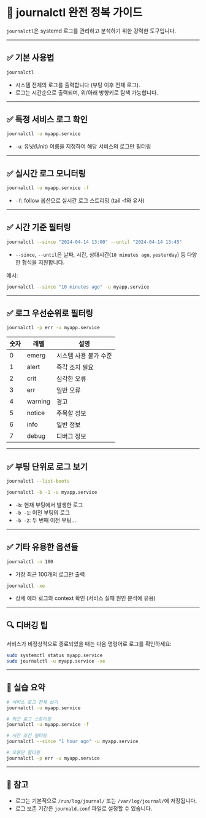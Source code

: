 # 📘 journalctl 완전 정복 가이드

`journalctl`은 systemd 로그를 관리하고 분석하기 위한 강력한 도구입니다.

---

## ✅ 기본 사용법

```bash
journalctl
```

- 시스템 전체의 로그를 출력합니다 (부팅 이후 전체 로그).
- 로그는 시간순으로 출력되며, 위/아래 방향키로 탐색 가능합니다.

---

## ✅ 특정 서비스 로그 확인

```bash
journalctl -u myapp.service
```

- `-u`: 유닛(Unit) 이름을 지정하여 해당 서비스의 로그만 필터링

---

## ✅ 실시간 로그 모니터링

```bash
journalctl -u myapp.service -f
```

- `-f`: follow 옵션으로 실시간 로그 스트리밍 (tail -f와 유사)

---

## ✅ 시간 기준 필터링

```bash
journalctl --since "2024-04-14 13:00" --until "2024-04-14 13:45"
```

- `--since`, `--until`은 날짜, 시간, 상대시간(`10 minutes ago`, `yesterday`) 등 다양한 형식을 지원합니다.

예시:

```bash
journalctl --since "10 minutes ago" -u myapp.service
```

---

## ✅ 로그 우선순위로 필터링

```bash
journalctl -p err -u myapp.service
```

| 숫자 | 레벨    | 설명                  |
| ---- | ------- | --------------------- |
| 0    | emerg   | 시스템 사용 불가 수준 |
| 1    | alert   | 즉각 조치 필요        |
| 2    | crit    | 심각한 오류           |
| 3    | err     | 일반 오류             |
| 4    | warning | 경고                  |
| 5    | notice  | 주목할 정보           |
| 6    | info    | 일반 정보             |
| 7    | debug   | 디버그 정보           |

---

## ✅ 부팅 단위로 로그 보기

```bash
journalctl --list-boots
```

```bash
journalctl -b -1 -u myapp.service
```

- `-b`: 현재 부팅에서 발생한 로그
- `-b -1`: 이전 부팅의 로그
- `-b -2`: 두 번째 이전 부팅…

---

## ✅ 기타 유용한 옵션들

```bash
journalctl -n 100
```

- 가장 최근 100개의 로그만 출력

```bash
journalctl -xe
```

- 상세 에러 로그와 context 확인 (서비스 실패 원인 분석에 유용)

---

## 🔍 디버깅 팁

서비스가 비정상적으로 종료되었을 때는 다음 명령어로 로그를 확인하세요:

```bash
sudo systemctl status myapp.service
sudo journalctl -u myapp.service -xe
```

---

## 🧪 실습 요약

```bash
# 서비스 로그 전체 보기
journalctl -u myapp.service

# 최근 로그 스트리밍
journalctl -u myapp.service -f

# 시간 조건 필터링
journalctl --since "1 hour ago" -u myapp.service

# 오류만 필터링
journalctl -p err -u myapp.service
```

---

## 📌 참고

- 로그는 기본적으로 `/run/log/journal/` 또는 `/var/log/journal/`에 저장됩니다.
- 로그 보존 기간은 `journald.conf` 파일로 설정할 수 있습니다.
